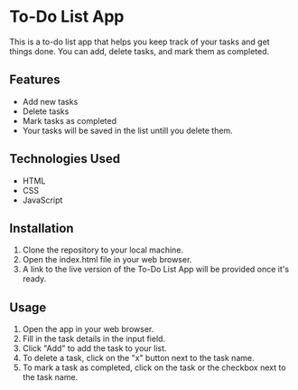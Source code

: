 # To-Do List App

This is a to-do list app that helps you keep track of your tasks and get things done. You can add, delete tasks, and mark them as completed.

## Features
- Add new tasks
- Delete tasks
- Mark tasks as completed
- Your tasks will be saved in the list untill you delete them.

## Technologies Used
- HTML
- CSS
- JavaScript

## Installation
1. Clone the repository to your local machine.
2. Open the index.html file in your web browser.
3. A link to the live version of the To-Do List App will be provided once it's ready.

## Usage
1. Open the app in your web browser.
2. Fill in the task details in the input field.
3. Click "Add" to add the task to your list.
4. To delete a task, click on the "x" button next to the task name.
5. To mark a task as completed, click on the task or the checkbox next to the task name.
